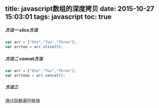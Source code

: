title: javascript数组的深度拷贝
date: 2015-10-27 15:03:01
tags: javascript
toc: true
---
##### 方法一 slice方法
```javascript
var arr = ["One","Two","Three"];
var arrtoo = arr.slice(0);
```
<!--more-->

##### 方法二 concat方法
```javascript
var arr = ["One","Two","Three"];
var arrtooo = arr.concat();
```
##### 方法三
通过函数遍历赋值